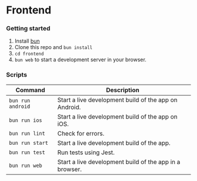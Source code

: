 # Frontend

<!-- TODO: add sections and organize as in root README.md -->

### Getting started

1. Install [bun](https://bun.sh/)
2. Clone this repo and `bun install`
3. `cd frontend`
4. `bun web` to start a development server in your browser.

### Scripts
| Command           | Description                                             |
| ----------------- | ------------------------------------------------------- |
| `bun run android` | Start a live development build of the app on Android.   |
| `bun run ios`     | Start a live development build of the app on iOS.       |
| `bun run lint`    | Check for errors.                                       |
| `bun run start`   | Start a live development build of the app.              |
| `bun run test`    | Run tests using Jest.                                   |
| `bun run web`     | Start a live development build of the app in a browser. |
